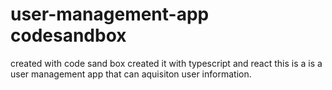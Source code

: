 # user-management-app codesandbox
created with code sand box
created it with typescript and react
this is a is a user management app that can aquisiton user information.


